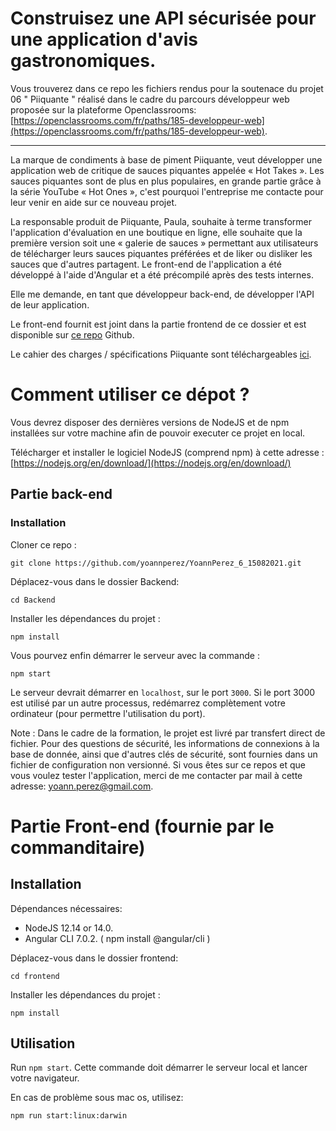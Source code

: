 
# Construisez une API sécurisée pour une application d'avis gastronomiques.
Vous trouverez dans ce repo les fichiers rendus pour la soutenace du projet 06 " Piiquante " réalisé dans le cadre du parcours développeur web proposée sur la plateforme Openclassrooms: [https://openclassrooms.com/fr/paths/185-developpeur-web](https://openclassrooms.com/fr/paths/185-developpeur-web).

***

 La marque de condiments à base de piment Piiquante, veut développer une application web de critique de sauces piquantes appelée « Hot Takes ». Les sauces piquantes sont de plus en plus populaires, en grande partie grâce à la série YouTube « Hot Ones », c'est pourquoi l'entreprise me contacte pour leur venir en aide sur ce nouveau projet.

 La responsable produit de Piiquante, Paula, souhaite à terme transformer l'application d'évaluation en une boutique en ligne, elle souhaite que la première version soit une « galerie de sauces » permettant aux utilisateurs de télécharger leurs sauces piquantes préférées et de liker ou disliker les sauces que d'autres partagent. Le front-end de l'application a été développé à l'aide d'Angular et a été précompilé après des tests internes.

 Elle me demande, en tant que développeur back-end,  de développer l'API de leur application.

 Le front-end fournit est joint dans la partie frontend de ce dossier et est disponible sur [ce repo](https://github.com/OpenClassrooms-Student-Center/Web-Developer-P6) Github.

 Le cahier des charges / spécifications Piiquante sont téléchargeables [ici](https://s3.eu-west-1.amazonaws.com/course.oc-static.com/projects/DWJ_FR_P6/Requirements_DW_P6.pdf).

# Comment utiliser ce dépot ?

Vous devrez disposer des dernières versions de NodeJS et de npm installées sur votre machine afin de pouvoir executer ce projet en local.

Télécharger et installer le logiciel NodeJS (comprend npm) à cette adresse :
[https://nodejs.org/en/download/](https://nodejs.org/en/download/)

## Partie back-end 
### Installation ###

Cloner ce repo :

```
git clone https://github.com/yoannperez/YoannPerez_6_15082021.git
```

Déplacez-vous dans le dossier Backend:

```
cd Backend
```

Installer les dépendances du projet :

```
npm install
```

Vous pourvez enfin démarrer le serveur avec la commande :

```
npm start
```
Le serveur devrait démarrer en `localhost`, sur le port `3000`. Si le port 3000 est utilisé par un autre processus, redémarrez
complètement votre ordinateur (pour permettre l'utilisation du port).

Note : Dans le cadre de la formation, le projet est livré par transfert direct de fichier. Pour des questions de sécurité, les informations de connexions à la base de donnée, ainsi que d'autres clés de sécurité, sont fournies dans un fichier de configuration non versionné. Si vous êtes sur ce repos et que vous voulez tester l'application, merci de me contacter par mail à cette adresse: yoann.perez@gmail.com.

# Partie Front-end (fournie par le commanditaire)

## Installation ##

Dépendances nécessaires:
- NodeJS 12.14 or 14.0.
- Angular CLI 7.0.2. ( npm install @angular/cli )

Déplacez-vous dans le dossier frontend:

```
cd frontend
```

Installer les dépendances du projet :

```
npm install
```

## Utilisation ##

Run `npm start`. Cette commande doit démarrer le serveur local et lancer votre navigateur.

En cas de problème sous mac os, utilisez:

```
npm run start:linux:darwin
```



























